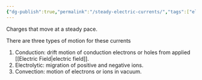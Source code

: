 ```yaml
---
{"dg-publish":true,"permalink":"/steady-electric-currents/","tags":["elektromagnetiskfältteori"]}
---
```



Charges that move at a steady pace.

There are three types of motion for these currents
1. Conduction: drift motion of conduction electrons or holes from applied [[Electric Field\|electric field]].
2. Electrolytic: migration of positive and negative ions.
3. Convection: motion of electrons or ions in vacuum.

